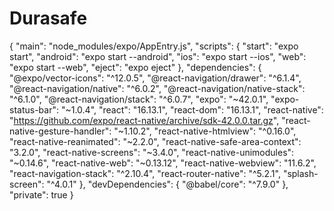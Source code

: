 # Durasafe

{
  "main": "node_modules/expo/AppEntry.js",
  "scripts": {
    "start": "expo start",
    "android": "expo start --android",
    "ios": "expo start --ios",
    "web": "expo start --web",
    "eject": "expo eject"
  },
  "dependencies": {
    "@expo/vector-icons": "^12.0.5",
    "@react-navigation/drawer": "^6.1.4",
    "@react-navigation/native": "^6.0.2",
    "@react-navigation/native-stack": "^6.1.0",
    "@react-navigation/stack": "^6.0.7",
    "expo": "~42.0.1",
    "expo-status-bar": "~1.0.4",
    "react": "16.13.1",
    "react-dom": "16.13.1",
    "react-native": "https://github.com/expo/react-native/archive/sdk-42.0.0.tar.gz",
    "react-native-gesture-handler": "~1.10.2",
    "react-native-htmlview": "^0.16.0",
    "react-native-reanimated": "~2.2.0",
    "react-native-safe-area-context": "3.2.0",
    "react-native-screens": "~3.4.0",
    "react-native-unimodules": "~0.14.6",
    "react-native-web": "~0.13.12",
    "react-native-webview": "11.6.2",
    "react-navigation-stack": "^2.10.4",
    "react-router-native": "^5.2.1",
    "splash-screen": "^4.0.1"
  },
  "devDependencies": {
    "@babel/core": "^7.9.0"
  },
  "private": true
}
